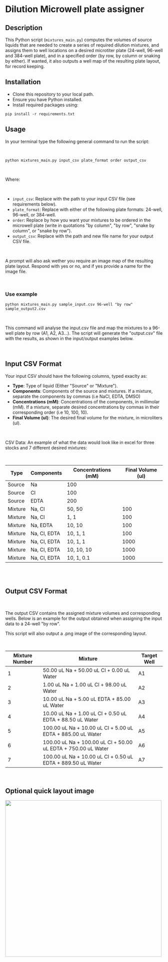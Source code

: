 # **Dilution Microwell plate assigner** 

## Description

This Python script (`mixtures_main.py`) computes the volumes of source liquids that are needed to create a series of required dilution mixtures, and assigns them to well locations on a desired microtiter plate (24-well, 96-well and 384-well plate), and in a specified order (by row, by column or snaking by either). If wanted, it also outputs a well map of the resulting plate layout, for record keeping. 


## Installation

- Clone this repository to your local path.
- Ensure you have Python installed.
- Install required packages using:

`pip install -r requirements.txt`

## Usage

In your terminal type the following general command to run the script:

</br>


`python mixtures_main.py input_csv plate_format order output_csv`

</br>

Where:

</br>

- `input_csv`: Replace with the path to your input CSV file (see requirements below).
- `plate_format`: Replace with either of the following plate formats: 24-well, 96-well, or 384-well.
- `order`: Replace by how you want your mixtures to be ordered in the microwell plate (write in quotations "by column", "by row", "snake by column", or "snake by row").
- `output_csv`: Replace with the path and new file name for your output CSV file.

</br>

A prompt will also ask wether you require an image map of the resulting plate layout. Respond with yes or no, and if yes provide a name for the image file. 

</br>

### Use example

`python mixtures_main.py sample_input.csv 96-well "by row" sample_output2.csv`

</br>

This command will analyse the input.csv file and map the mixtures to a 96-well plate by row (A1, A2, A3...). The script will generate the "output.csv" file with the results, as shown in the input/output examples below. 

</br>

## Input CSV Format

Your input CSV should have the following columns, typed exaclty as:

- **Type**: Type of liquid (Either "Source" or "Mixture").
- **Components**: Components of the source and mixtures. If a mixture, separate the components by commas (i.e NaCl, EDTA, DMSO)
- **Concentrations (mM)**: Concentrations of the components, in millimolar (mM). If a mixture, separate desired concentrations by commas in their corresponding order (i.e 10, 100, 10).
- **Final Volume (ul)**: The desired final volume for the mixture, in microliters (ul).

</br>

CSV Data: An example of what the data would look like in excel for three stocks and 7 different desired mixtures:


</br>


|Type   |Components  |Concentrations (mM)|Final Volume (ul)|
|-------|------------|-------------------|-----------------|
|Source |Na          |100                |                 |
|Source |Cl          |100                |                 |
|Source |EDTA        |200                |                 |
|Mixture|Na, Cl      |50, 50             |100              |
|Mixture|Na, Cl      |1, 1               |100              |
|Mixture|Na, EDTA    |10, 10             |100              |
|Mixture|Na, Cl, EDTA|10, 1, 1           |100              |
|Mixture|Na, Cl, EDTA|10, 1, 1           |1000             |
|Mixture|Na, Cl, EDTA|10, 10, 10         |1000             |
|Mixture|Na, Cl, EDTA|10, 1, 0.1         |1000             |


</br>
</br>

## Output CSV Format

</br>

The output CSV contains the assigned mixture volumes and corresponding wells. Below is an example for the output obtained when assigning the input data to a 24-well "by row".

This script will also output a .png image of the corresponding layout. 

</br>

|Mixture Number|Mixture                                                      |Target Well|
|--------------|-------------------------------------------------------------|-----------|
|1             |50.00 uL Na + 50.00 uL Cl + 0.00 uL Water                    |A1         |
|2             |1.00 uL Na + 1.00 uL Cl + 98.00 uL Water                     |A2         |
|3             |10.00 uL Na + 5.00 uL EDTA + 85.00 uL Water                  |A3         |
|4             |10.00 uL Na + 1.00 uL Cl + 0.50 uL EDTA + 88.50 uL Water     |A4         |
|5             |100.00 uL Na + 10.00 uL Cl + 5.00 uL EDTA + 885.00 uL Water  |A5         |
|6             |100.00 uL Na + 100.00 uL Cl + 50.00 uL EDTA + 750.00 uL Water|A6         |
|7             |100.00 uL Na + 10.00 uL Cl + 0.50 uL EDTA + 889.50 uL Water  |A7         |



</br>

## Optional quick layout image

<img src="https://github.com/GuadalupeAlvarezGonzalez/Microplate-Task/assets/129006181/1bc0253c-851c-4cc2-868b-21bb124a876e" width="500" />

</br>
